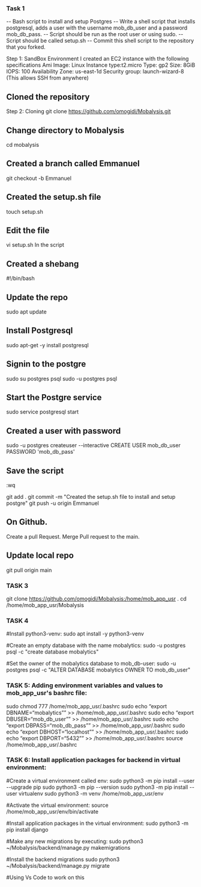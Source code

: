 ### Task 1
-- Bash script to install and setup Postgres
-- Write a shell script that installs postgresql, adds a user with the username mob_db_user and a password mob_db_pass. 
-- Script should be run as the root user or using sudo. 
-- Script should be called setup.sh 
-- Commit this shell script to the repository that you forked.

Step 1: SandBox Environment
I created an EC2 instance with the following specifications
Ami Image: Linux
Instance type:t2.micro
Type: gp2 
Size: 8GiB
IOPS: 100
Availability Zone: us-east-1d
Security group: launch-wizard-8 (This allows SSH from anywhere)

## Cloned the repository
Step 2: Cloning
git clone https://github.com/omogidi/Mobalysis.git
## Change directory to Mobalysis
cd mobalysis
## Created a branch called Emmanuel
git checkout -b Emmanuel
## Created the setup.sh file
touch setup.sh
## Edit the file
vi setup.sh
In the script
## Created a shebang
#!/bin/bash
## Update the repo
sudo apt update

## Install Postgresql
sudo apt-get -y install postgresql

## Signin to the postgre
sudo su postgres
psql
sudo -u postgres psql

## Start the Postgre service
sudo service postgresql start

## Created a user with password
sudo -u postgres createuser --interactive
CREATE USER mob_db_user PASSWORD 'mob_db_pass'

## Save the script
:wq

git add .
git commit -m "Created the setup.sh file to install and setup postgre"
git push -u origin Emmanuel


## On Github.
Create a pull Request.
Merge Pull request to the main.

## Update local repo
git pull origin main


### TASK 3
git clone https://github.com/omogidi/Mobalysis:/home/mob_app_usr .
cd /home/mob_app_usr/Mobalysis

### TASK 4
#Install python3-venv:
sudo apt install -y python3-venv

#Create an empty database with the name mobalytics:
sudo -u postgres psql -c "create database mobalytics"

#Set the owner of the mobalytics database to mob_db-user:
sudo -u postgres psql -c "ALTER DATABASE mobalytics OWNER TO mob_db_user"

### TASK 5: Adding environment variables and values to mob_app_usr's bashrc file:
sudo chmod 777 /home/mob_app_usr/.bashrc
sudo echo “export DBNAME=“mobalytics”” >> /home/mob_app_usr/.bashrc
sudo echo “export DBUSER=“mob_db_user”” >> /home/mob_app_usr/.bashrc
sudo echo “export DBPASS=“mob_db_pass”” >> /home/mob_app_usr/.bashrc
sudo echo “export DBHOST=“localhost”” >> /home/mob_app_usr/.bashrc
sudo echo “export DBPORT=“5432”” >> /home/mob_app_usr/.bashrc
source /home/mob_app_usr/.bashrc

### TASK 6: Install application packages for backend in virtual environment:
#Create a virtual environment called env:
sudo python3 -m pip install --user --upgrade pip
sudo python3 -m pip --version
sudo python3 -m pip install --user virtualenv
sudo python3 -m venv /home/mob_app_usr/env

#Activate the virtual environment:
source /home/mob_app_usr/env/bin/activate

#Install application packages in the virtual environment:
sudo python3 -m pip install django


#Make any new migrations by executing:
sudo python3 ~/Mobalysis/backend/manage.py makemigrations

#Install the backend migrations
sudo python3 ~/Mobalysis/backend/manage.py migrate


#Using Vs Code to work on this